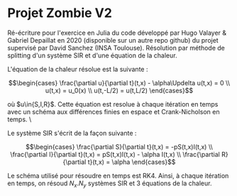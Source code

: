 # Projet Zombie V2

Ré-écriture pour l'exercice en Julia du code développé par Hugo Valayer & Gabriel Depaillat en 2020 (disponible sur un autre repo github) du projet supervisé par David Sanchez (INSA Toulouse). Résolution par méthode de splitting d'un système SIR et d'une équation de la chaleur.

L'équation de la chaleur résolue est la suivante :
```math
\begin{cases}
    \frac{\partial u}{\partial t}(t,x) - \alpha\Updelta u(t,x) = 0 \\
    u(t,x) = u_0(x) \\
    u(t,-L/2) = u(t,L/2)
\end{cases}
```
où $u\in\{S,I,R}$. Cette équation est resolue à chaque itération en temps avec un schéma aux différences finies en espace et Crank-Nicholson en temps. \\

Le système SIR s'écrit de la façon suivante :
```math
\begin{cases}
    \frac{\partial S}{\partial t}(t,x) = -pS(t,x)I(t,x) \\
    \frac{\partial I}{\partial t}(t,x) = pS(t,x)I(t,x) - \alpha I(t,x) \\
    \frac{\partial R}{\partial t}(t,x) = \alpha 
\end{cases}
```

Le schéma utilisé pour résoudre en temps est RK4. Ainsi, à chaque itération en temps, on résoud $N_x.N_y$ systèmes SIR et 3 équations de la chaleur.